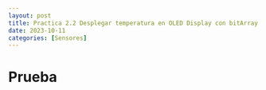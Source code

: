 ```yaml
---
layout: post
title: Practica 2.2 Desplegar temperatura en OLED Display con bitArray imagen.
date: 2023-10-11
categories: [Sensores]
---
```


# Prueba

